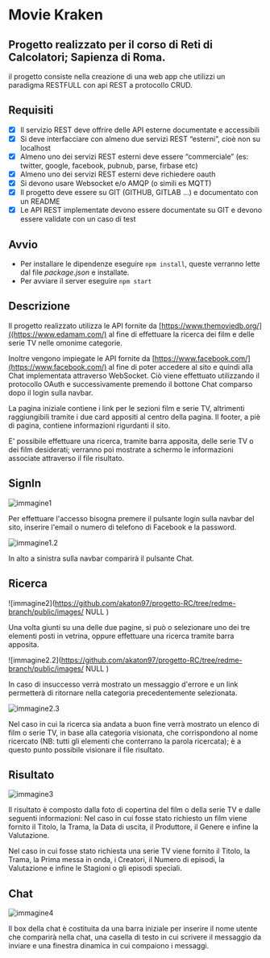 # Movie Kraken 
## Progetto realizzato per il corso di Reti di Calcolatori; Sapienza di Roma.

il progetto consiste nella creazione di una web app che utilizzi un paradigma RESTFULL con api REST a protocollo CRUD.

## Requisiti

- [x] Il servizio REST deve offrire delle API esterne documentate e accessibili
- [x] Si deve interfacciare con almeno due servizi REST “esterni”, cioè non su localhost
- [x] Almeno uno dei servizi REST esterni deve essere “commerciale” (es: twitter, google, facebook, pubnub, parse, firbase etc)
- [x] Almeno uno dei servizi REST esterni deve richiedere oauth
- [x] Si devono usare Websocket e/o AMQP (o simili es MQTT)
- [x] Il progetto deve essere su GIT (GITHUB, GITLAB ...) e documentato con un README
- [x] Le API  REST implementate devono essere documentate su GIT e devono essere validate con un caso di test 

## Avvio

- Per installare le dipendenze eseguire `npm install`, queste verranno lette dal file _package.json_ e installate.
- Per avviare il server eseguire `npm start`

## Descrizione

Il progetto realizzato utilizza le API fornite da [https://www.themoviedb.org/]((https://www.edamam.com/) al fine di effettuare la ricerca dei film e delle serie TV nelle omonime categorie.

Inoltre vengono impiegate le API fornite da [https://www.facebook.com/](https://www.facebook.com/) al fine di poter accedere al sito e quindi alla Chat implementata attraverso WebSocket. Ciò viene effettuato utilizzando il protocollo OAuth e successivamente premendo il bottone Chat comparso dopo il login sulla navbar.

La pagina iniziale contiene i link per le sezioni film e serie TV, altrimenti raggiungibili tramite i due card appositi al centro della pagina. Il footer, a piè di pagina, contiene informazioni rigurdanti il sito. 

E' possibile effettuare una ricerca, tramite barra apposita, delle serie TV o dei film desiderati; verranno poi mostrate a schermo le informazioni associate attraverso il file risultato. 


## SignIn

![immagine1](https://github.com/akaton97/progetto-RC/tree/redme-branch/public/images/HomeRC.png)

Per effettuare l'accesso bisogna premere il pulsante login sulla navbar del sito, inserire l'email o numero di telefono di Facebook e la password.

![immagine1.2](https://github.com/akaton97/progetto-RC/tree/redme-branch/public/LogoutRC.png)

In alto a sinistra sulla navbar comparirà il pulsante Chat.

## Ricerca

![immagine2](https://github.com/akaton97/progetto-RC/tree/redme-branch/public/images/         NULL         )

Una volta giunti su una delle due pagine, si può o selezionare uno dei tre elementi posti in vetrina, oppure effettuare una ricerca tramite barra apposita.

![immagine2.2](https://github.com/akaton97/progetto-RC/tree/redme-branch/public/images/       NULL         )

In caso di insuccesso verrà mostrato un messaggio d'errore e un link permetterà di ritornare nella categoria precedentemente selezionata.

![immagine2.3](https://github.com/akaton97/progetto-RC/tree/redme-branch/public/images/Schermata_film.png)

Nel caso in cui la ricerca sia andata a buon fine verrà mostrato un elenco di film o serie TV, in base alla categoria visionata, che corrispondono al nome ricercato (NB: tutti gli elementi che conterrano la parola ricercata); è a questo punto possibile visionare il file risultato.

## Risultato

![immagine3](https://github.com/akaton97/progetto-RC/tree/redme-branch/public/images/Risultato_SerieTV.png)

Il risultato è composto dalla foto di copertina del film o della serie TV e dalle seguenti informazioni:
Nel caso in cui fosse stato richiesto un film viene fornito il Titolo, la Trama, la Data di uscita, il Produttore, il Genere e infine la Valutazione.

Nel caso in cui fosse stato richiesta una serie TV viene fornito il Titolo, la Trama, la Prima messa in onda, i Creatori, il Numero di episodi, la Valutazione e infine le Stagioni o gli episodi speciali.

## Chat

![immagine4](https://github.com/akaton97/progetto-RC/tree/redme-branch/public/images/Chatroom.png)

Il box della chat è costituita da una barra iniziale per inserire il nome utente che comparirà nella chat, una casella di testo in cui scrivere il messaggio da inviare e una finestra dinamica in cui compaiono i messaggi.
